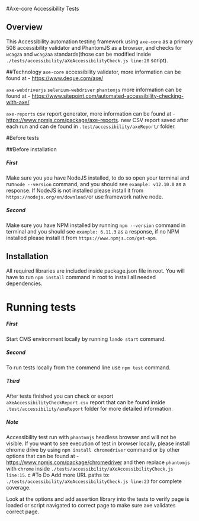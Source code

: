 #Axe-core Accessibility Tests

## Overview 
This Accessibility automation testing framework using `axe-core` as a primary 508 accessibility validator and PhantomJS as a browser,
 and checks for `wcag2a` and `wcag2aa` standards(those can be modified inside `./tests/accessibility/aXeAccessibilityCheck.js line:20` script).

##Technology
`axe-core` accessibility validator, more information can be found at - https://www.deque.com/axe/ 
<br>

`axe-webdriverjs` `selenium-webdriver`  `phantomjs` more information can be found at - https://www.sitepoint.com/automated-accessibility-checking-with-axe/
<br>

`axe-reports` csv report generator, more information can be found at - https://www.npmjs.com/package/axe-reports. new CSV report saved after each run and can de found 
in `.test/accessibility/axeReport/` folder.


#Before tests

##Before installation
##### First
Make sure you you have NodeJS installed, to do so open your terminal and run`node --version` command, and you should see `example: v12.10.0` as a response.
If NodeJS is not installed please install it from `https://nodejs.org/en/download/`or use framework native node.
##### Second
Make sure you have NPM installed by running `npm --version` command in terminal and you should see `example: 6.11.3` as a response, if no NPM installed please install it from `https://www.npmjs.com/get-npm`.
   
## Installation
All required libraries are included inside package.json file in root. You will have to run `npm install` command in root to install all needed dependencies.  


# Running tests

##### First
Start CMS environment locally by running `lando start` command.

##### Second
To run tests locally from the commend line use `npm test` command.

##### Third 
After tests finished you can check or export `aXeAccessibilityCheckReport.csv` report that can be found inside `.test/accessibility/axeReport` folder for more detailed information.

##### Note
Accessibility test run with `phantomjs` headless browser and will not be visible. If you want to see execution of test in browser locally, 
please install chrome drive  by using `npm install chromedriver` command or by other options that can be found at - https://www.npmjs.com/package/chromedriver and then replace `phantomjs` with `chrome`  inside `./tests/accessibility/aXeAccessibilityCheck.js line:15`.
c
#To Do
Add more URL paths to: `./tests/accessibility/aXeAccessibilityCheck.js line:23` for complete coverage.

Look at the options and add assertion library into the tests to verify page is loaded or script navigated to correct page to make sure axe validates correct page.  



